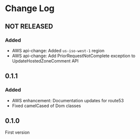 # Change Log

## NOT RELEASED

### Added

- AWS api-change: Added `us-iso-west-1` region
- AWS api-change: Add PriorRequestNotComplete exception to UpdateHostedZoneComment API

## 0.1.1

### Added

- AWS enhancement: Documentation updates for route53
- Fixed camelCased of Dom classes

## 0.1.0

First version
